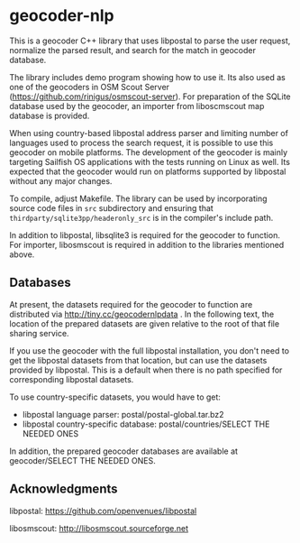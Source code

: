 # geocoder-nlp

This is a geocoder C++ library that uses libpostal to parse the user
request, normalize the parsed result, and search for the match in
geocoder database. 

The library includes demo program showing how to use it. Its also used
as one of the geocoders in OSM Scout Server
(https://github.com/rinigus/osmscout-server). For preparation of the
SQLite database used by the geocoder, an importer from liboscmscout
map database is provided.

When using country-based libpostal address parser and limiting number
of languages used to process the search request, it is possible to use
this geocoder on mobile platforms. The development of the geocoder is
mainly targeting Sailfish OS applications with the tests running on
Linux as well. Its expected that the geocoder would run on platforms
supported by libpostal without any major changes.

To compile, adjust Makefile. The library can be used by incorporating
source code files in `src` subdirectory and ensuring that
`thirdparty/sqlite3pp/headeronly_src` is in the compiler's include
path.

In addition to libpostal, libsqlite3 is required for the geocoder to
function. For importer, libosmscout is required in addition to the
libraries mentioned above.

## Databases

At present, the datasets required for the geocoder to function are distributed 
via http://tiny.cc/geocodernlpdata . In the following text, the location of the 
prepared datasets are given relative to the root of that file sharing service.

If you use the geocoder with the full libpostal installation, you don't need to 
get the libpostal datasets from that location, but can use the datasets 
provided by libpostal. This is a default when there is no path
specified for corresponding libpostal datasets. 

To use country-specific datasets, you would have to get:
* libpostal language parser: postal/postal-global.tar.bz2
* libpostal country-specific database: postal/countries/SELECT THE NEEDED ONES

In addition, the prepared geocoder databases are available at 
geocoder/SELECT THE NEEDED ONES.

## Acknowledgments

libpostal: https://github.com/openvenues/libpostal

libosmscout: http://libosmscout.sourceforge.net
